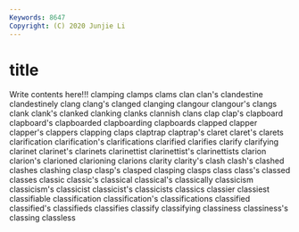 ```yaml
---
Keywords: 8647
Copyright: (C) 2020 Junjie Li
---
```


# title

Write contents here!!!
clamping 
clamps 
clams 
clan 
clan's 
clandestine
clandestinely 
clang 
clang's 
clanged 
clanging 
clangour 
clangour's 
clangs 
clank 
clank's
clanked 
clanking 
clanks 
clannish 
clans 
clap 
clap's 
clapboard 
clapboard's 
clapboarded
clapboarding 
clapboards 
clapped 
clapper 
clapper's 
clappers 
clapping 
claps 
claptrap 
claptrap's
claret 
claret's 
clarets 
clarification 
clarification's 
clarifications 
clarified 
clarifies 
clarify 
clarifying
clarinet 
clarinet's 
clarinets 
clarinettist 
clarinettist's 
clarinettists 
clarion 
clarion's 
clarioned 
clarioning
clarions 
clarity 
clarity's 
clash 
clash's 
clashed 
clashes 
clashing 
clasp 
clasp's
clasped 
clasping 
clasps 
class 
class's 
classed 
classes 
classic 
classic's 
classical
classical's 
classically 
classicism 
classicism's 
classicist 
classicist's 
classicists 
classics 
classier 
classiest
classifiable 
classification 
classification's 
classifications 
classified 
classified's 
classifieds 
classifies 
classify 
classifying
classiness 
classiness's 
classing 
classless 
